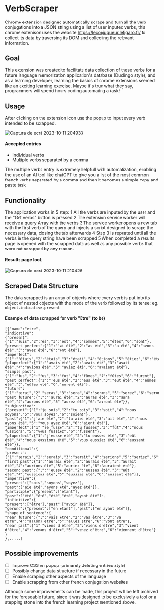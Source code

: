 # VerbScraper
Chrome extension designed automatically scrape and turn all the verb conjugations into a JSON string using a list of user inputed verbs, this chrome extenison uses the website https://leconjugueur.lefigaro.fr/ to collect its data by traversing its DOM and collecting the relevant information.
## Goal
This extension was created to facilitate data collection of these verbs for a future language memorization application's database (Duolingo style), and as a learning developer, learning the basics of chrome extensions seemed like an exciting learning exercise. Maybe it's true what they say, programmers will spend hours coding automating a task! 

## Usage
After clicking on the extension icon use the popup to input every verb intended to be scrapped.

![Captura de ecrã 2023-10-11 204933](https://github.com/pedroavpereira/VerbScraper/assets/118773311/1058dffa-bba3-492b-8136-ac4ea9e803d1)
#### Accepted entries
- Individual verbs
- Multiple verbs separated by a comma

The multiple verbs entry is extremely helpfull with automatization, enabling the use of an AI tool like chatGPT to give you a list of the most common french verbs separated by a comma and then it becomes a simple copy and paste task

## Functionality
The application works in 5 step:
1 All the verbs are inputed by the user and the "Get verbs" button is pressed
2 The extension service worker will receive a query Array with the verbs
3 The service worker opens a new tab with the first verb of the query and injects a script designed to scrape the necessary data, closing the tab afterwards
4 Step 3 is repeated until all the verbs in the query string have been scrapped
5 When completed a results page is opened with the scrapped data as well as any possible verbs that were not scrapped by any reason.

#### Results page look 

![Captura de ecrã 2023-10-11 210426](https://github.com/pedroavpereira/VerbScraper/assets/118773311/a6f6adb3-8265-460a-90fd-546293e969cf)


## Scraped Data Structure

The data scrapped is an array of objects where every verb is put into its object of nested objects with the mode of the verb followed by its tense: eg. `object.indicative.present`

#### Example of data scrapped for verb "Être" (to be)
```
[{"name":"etre",
"indicative":
{"present":{"1":"suis","2":"es","3":"est","4":"sommes","5":"êtes","6":"sont"},
"present perfect":{"1":"'ai été","2":"as été","3":"a été","4":"avons été","5":"avez été","6":"ont été"},
"imperfect":{"1":"'étais","2":"étais","3":"était","4":"étions","5":"étiez","6":"étaient"},
"pluperfect":{"1":"'avais été","2":"avais été","3":"avait été","4":"avions été","5":"aviez été","6":"avaient été"},
"simple past":{"1":"fus","2":"fus","3":"fut","4":"fûmes","5":"fûtes","6":"furent"},
"past perfect":{"1":"'eus été","2":"eus été","3":"eut été","4":"eûmes été","5":"eûtes été","6":"eurent été"},
"future":{"1":"serai","2":"seras","3":"sera","4":"serons","5":"serez","6":"seront"},
"past future":{"1":"'aurai été","2":"auras été","3":"aura été","4":"aurons été","5":"aurez été","6":"auront été"}},
"subjunctive":
{"present":{"1":"je sois","2":"tu sois","3":"soit","4":"nous soyons","5":"vous soyez","6":"soient"},
"past":{"1":"j'aie été","2":"tu aies été","3":"ait été","4":"nous ayons été","5":"vous ayez été","6":"aient été"},
"imperfect":{"1":"je fusse","2":"tu fusses","3":"fût","4":"nous fussions","5":"vous fussiez","6":"fussent"},
"pluperfect":{"1":"j'eusse été","2":"tu eusses été","3":"eût été","4":"nous eussions été","5":"vous eussiez été","6":"eussent été"}},
"conditional":{
"present":{"1":"serais","2":"serais","3":"serait","4":"serions","5":"seriez","6":"seraient"},
"first past":{"1":"'aurais été","2":"aurais été","3":"aurait été","4":"aurions été","5":"auriez été","6":"auraient été"},
"second past":{"1":"'eusse été","2":"eusses été","3":"eût été","4":"eussions été","5":"eussiez été","6":"eussent été"}},
"imperative":{
"present":["sois","soyons","soyez"],
"past":["aie été","ayons été","ayez été"]},
"participle":{"present":["étant"],
"past":["été","été","été","été","ayant été"]},
"infinitive":{
"present":["être"],"past":["avoir été"]},
"gerund":{"present":["en étant"],"past":["en ayant été"]},
"shape of sentence":{
"near future":{"1":"vais être","2":"vas être","3":"va être","4":"allons être","5":"allez être","6":"vont être"},
"near past":{"1":"viens d'être","2":"viens d'être","3":"vient d'être","4":"venons d'être","5":"venez d'être","6":"viennent d'être"}
}
},.....]
```

## Possible improvements
- [ ] Improve CSS on popup (primarely deleting entries style)
- [ ] Possibly change data structure if necessary in the future
- [ ] Enable scraping other aspects of the language 
- [ ] Enable scrapping from other french conjugation websites

Although some improvements can be made, this project will be left archived for the foreseable future, since it was designed to be exclusively a tool or a stepping stone into the french learning project mentioned above.
